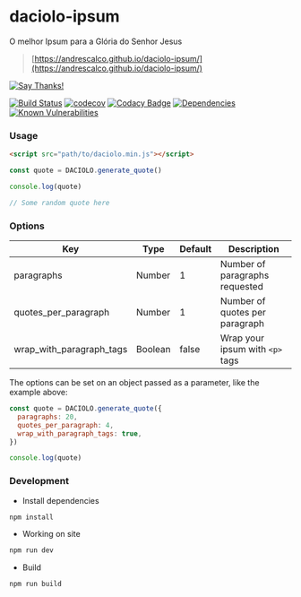 # daciolo-ipsum
O melhor Ipsum para a Glória do Senhor Jesus
> [https://andrescalco.github.io/daciolo-ipsum/](https://andrescalco.github.io/daciolo-ipsum/)

[![Say Thanks!](https://img.shields.io/badge/Say%20Thanks-!-1EAEDB.svg?longCache=true&style=for-the-badge)](https://saythanks.io/to/andrescalco)

[![Build Status](https://img.shields.io/travis/andrescalco/daciolo-ipsum.svg?style=flat-square)](https://travis-ci.org/andrescalco/daciolo-ipsum)
[![codecov](https://img.shields.io/codecov/c/github/andrescalco/daciolo-ipsum.svg?style=flat-square)](https://codecov.io/gh/andrescalco/daciolo-ipsum)
[![Codacy Badge](https://img.shields.io/codacy/grade/39abaa6b730941728b1e553e73e10b1e.svg?style=flat-square)](https://www.codacy.com/project/andrescalco/daciolo-ipsum/dashboard?utm_source=github.com&amp;utm_medium=referral&amp;utm_content=andrescalco/daciolo-ipsum&amp;utm_campaign=Badge_Grade_Dashboard)
[![Dependencies](https://david-dm.org/andrescalco/daciolo-ipsum.svg?style=flat-square)](https://codeclimate.com/github/andrescalco/daciolo-ipsum/master/package.json)
[![Known Vulnerabilities](https://snyk.io/test/github/andrescalco/daciolo-ipsum/badge.svg?style=flat-square&targetFile=package.json)](https://snyk.io/test/github/andrescalco/daciolo-ipsum?targetFile=package.json)

### Usage
``` html
<script src="path/to/daciolo.min.js"></script>
```

``` javascript
const quote = DACIOLO.generate_quote()

console.log(quote)

// Some random quote here
```

### Options

Key | Type | Default | Description
--- | --- | --- | ---
paragraphs | Number | 1 | Number of paragraphs requested
quotes_per_paragraph | Number | 1 | Number of quotes per paragraph
wrap_with_paragraph_tags | Boolean | false | Wrap your ipsum with `<p>` tags

The options can be set on an object passed as a parameter, like the example above:

``` javascript
const quote = DACIOLO.generate_quote({
  paragraphs: 20,
  quotes_per_paragraph: 4,
  wrap_with_paragraph_tags: true,
})

console.log(quote)
```

### Development

* Install dependencies

```bash
npm install
```

* Working on site

```bash
npm run dev
```

* Build

```bash
npm run build
```
